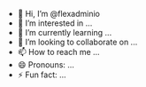 - 👋 Hi, I’m @flexadminio
- 👀 I’m interested in ...
- 🌱 I’m currently learning ...
- 💞️ I’m looking to collaborate on ...
- 📫 How to reach me ...
- 😄 Pronouns: ...
- ⚡ Fun fact: ...

<!---
flexadminio/flexadminio is a ✨ special ✨ repository because its `README.md` (this file) appears on your GitHub profile.
You can click the Preview link to take a look at your changes.
--->
